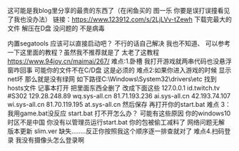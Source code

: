 这可能是我blog里分享的最贵的东西了（在闲鱼买的 图一乐 你要是误打误撞看见了我也没办法）
链接：https://www.123912.com/s/2LjLVv-tZewh
下载完最大的文件 解压在D盘 没问题的 不是病毒

内置segatools 应该可以直接启动吧？ 不行的话自己解决 我也不知道、
可以参考一下这里面的教程？虽然我不推荐就是了 太老了这教程 https://www.94joy.cn/maimai/267/
难点:1.卧槽 我打开游戏就两串代码也没悬浮窗咋回事
         可能你的文件不在C/D盘 这是必须的
难点2:如果你进入游戏的时候 显示net坏 那么就是没有绿网 
 如下路径C:\Windows\System32\drivers\etc
找到 hosts文件 记事本打开 把里面东西全删了 改成下面这些
127.0.0.1 id.twitch.tv #S302
129.28.248.89 wq.sys-all.cn
81.71.193.236 ai.sys-all.cn
42.193.74.107 wi.sys-all.cn
81.70.119.195 at.sys-all.cn
然后保存 再打开你的start.bat
难点 3：我用game.bat没反应 start.bat 打不开怎么办？
可能有这些原因  你的windows10时区不是中国 你没有以管理员运行start.bat 你的包被偷工减料了
网络问题无解 版本更新 slim.ver 缺失........反正你按照我这个顺序逐一排查就对了
难点4.扫码登录 我没有摄像头怎么登录啊   



    

